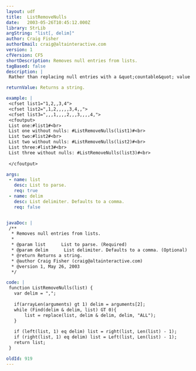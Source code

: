```yaml
---
layout: udf
title:  ListRemoveNulls
date:   2003-05-26T10:45:12.000Z
library: StrLib
argString: "list[, delim]"
author: Craig Fisher
authorEmail: craig@altainteractive.com
version: 1
cfVersion: CF5
shortDescription: Removes null entries from lists.
tagBased: false
description: |
 Rather than replacing null entries with a &quot;countable&quot; value (like NULL) ListRemoveNulls() simply removes then from the list entrely. This is a modified version of the ListFix UDF written by Patrick McElhaney which is a modified version of the ListFix UDFwritten by Raymond Camden.

returnValue: Returns a string.

example: |
 <cfset list1="1,2,,3,4">
 <cfset list2=",1,2,,,,,3,4,,">
 <cfset list3=",,,1,,,,2,,,3,,,,4,">
 <cfoutput>
 List one:#list1#<br>
 List one without nulls: #ListRemoveNulls(list1)#<br>
 List two:#list2#<br>
 List two without nulls: #ListRemoveNulls(list2)#<br>
 List three:#list3#<br>
 List three without nulls: #ListRemoveNulls(list3)#<br>
 
 </cfoutput>

args:
 - name: list
   desc: List to parse.
   req: true
 - name: delim
   desc: List delimiter. Defaults to a comma.
   req: false


javaDoc: |
 /**
  * Removes null entries from lists.
  * 
  * @param list      List to parse. (Required)
  * @param delim      List delimiter. Defaults to a comma. (Optional)
  * @return Returns a string. 
  * @author Craig Fisher (craig@altainteractive.com) 
  * @version 1, May 26, 2003 
  */

code: |
 function ListRemoveNulls(list) {
   var delim = ",";
        
   if(arrayLen(arguments) gt 1) delim = arguments[2];
   while (Find(delim & delim, list) GT 0){
       list = replace(list, delim & delim, delim, "ALL");
   }
   
   if (left(list, 1) eq delim) list = right(list, Len(list) - 1);
   if (right(list, 1) eq delim) list = Left(list, Len(list) - 1);
   return list;
 }

oldId: 919
---
```


